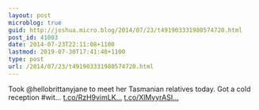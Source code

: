 ```yaml
---
layout: post
microblog: true
guid: http://joshua.micro.blog/2014/07/23/t491903331980574720.html
post_id: 41003
date: 2014-07-23T22:11:08+1100
lastmod: 2019-07-30T17:41:48+1100
type: post
url: /2014/07/23/t491903331980574720.html
---
```

Took @hellobrittanyjane to meet her Tasmanian relatives today. Got a cold reception #wit... [t.co/RzH9vimLK...](http://t.co/RzH9vimLKF) [t.co/XlMyyrASI...](http://t.co/XlMyyrASIV)
